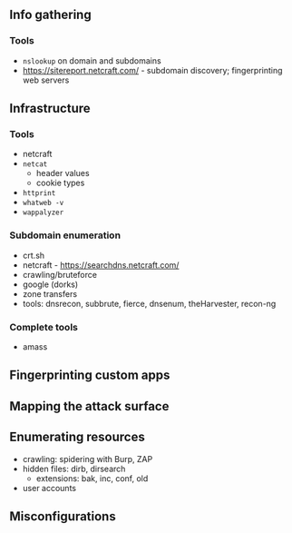 ## Info gathering
### Tools
* `nslookup` on domain and subdomains
* https://sitereport.netcraft.com/ - subdomain discovery; fingerprinting web servers

## Infrastructure
### Tools
* netcraft
* `netcat`
    * header values
    * cookie types
* `httprint`
* `whatweb -v`
* `wappalyzer`
### Subdomain enumeration
* crt.sh
* netcraft - https://searchdns.netcraft.com/
* crawling/bruteforce
* google (dorks)
* zone transfers
* tools: dnsrecon, subbrute, fierce, dnsenum, theHarvester, recon-ng

### Complete tools
* amass

## Fingerprinting custom apps

## Mapping the attack surface

## Enumerating resources
* crawling: spidering with Burp, ZAP
* hidden files: dirb, dirsearch
   * extensions: bak, inc, conf, old
* user accounts

## Misconfigurations
